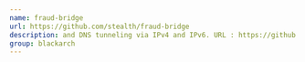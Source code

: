 ```yaml
---
name: fraud-bridge
url: https://github.com/stealth/fraud-bridge
description: and DNS tunneling via IPv4 and IPv6. URL : https://github.com/stealth/fraud-bridge Groups : blackarch blackarch-tunnel blackarch-networking
group: blackarch
---
```

